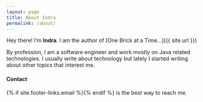 ```yaml
---
layout: page
title: About Indra
permalink: /about/
---
```


Hey there! I’m **Indra**. I am the author of [One Brick at a Time...]({{ site.url }})

By profession, I am a software engineer and work mostly on
Java related technologies. I usually write about technology but lately I started
writing about other topics that interest me.

#### Contact
{% if site.footer-links.email %}<a href="mailto:{{ site.footer-links.email }}"><i class="svg-small-icon email"></i></a>{% endif %} is the best way to reach me.